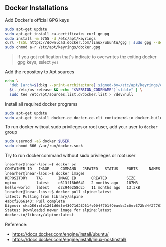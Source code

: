 ## Docker Installations

Add Docker's official GPG keys

```bash
sudo apt-get update
sudo apt-get install ca-certificates curl gnupg
sudo install -m 0755 -d /etc/apt/keyrings
curl -fsSL https://download.docker.com/linux/ubuntu/gpg | sudo gpg --dearmor -o /etc/apt/keyrings/docker.gpg
sudo chmod a+r /etc/apt/keyrings/docker.gpg
```

> If you got notification that's indicate to overwrites the exiting docker gpg keys, select `yes`

Add the repository to Apt sources

```bash
echo \
  "deb [arch=$(dpkg --print-architecture) signed-by=/etc/apt/keyrings/docker.gpg] https://download.docker.com/linux/ubuntu \
  $(. /etc/os-release && echo "$VERSION_CODENAME") stable" | \
  sudo tee /etc/apt/sources.list.d/docker.list > /dev/null
```

Install all required docker programs

```bash
sudo apt-get update
sudo apt-get install docker-ce docker-ce-cli containerd.io docker-buildx-plugin docker-compose-plugin
```

To run docker without sudo privileges or root user, add your user to `docker` group

```bash
sudo usermod -aG docker $USER
sudo chmod 666 /var/run/docker.sock 
```

Try to run docker command without sudo privileges or root user

```bash
lnearher@lnear-labs:~$ docker ps
CONTAINER ID   IMAGE     COMMAND   CREATED   STATUS    PORTS     NAMES
lnearher@lnear-labs:~$ docker images
REPOSITORY    TAG       IMAGE ID       CREATED         SIZE
nginx         latest    c613f16b6642   2 months ago    187MB
hello-world   latest    d2c94e258dcb   11 months ago   13.3kB
lnearher@lnear-labs:~$ docker pull alpine:latest
latest: Pulling from library/alpine
4abcf2066143: Pull complete
Digest: sha256:c5b1261d6d3e43071626931fc004f70149baeba2c8ec672bd4f27761f8e1ad6b
Status: Downloaded newer image for alpine:latest
docker.io/library/alpine:latest
```

Reference:

- https://docs.docker.com/engine/install/ubuntu/
- https://docs.docker.com/engine/install/linux-postinstall/





